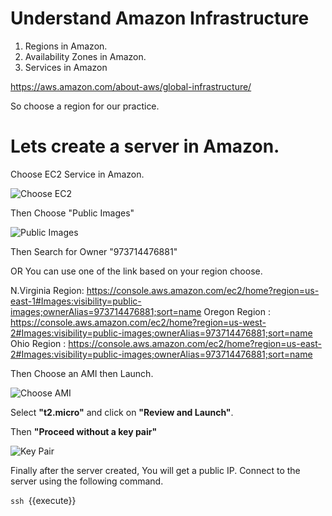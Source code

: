 # Understand Amazon Infrastructure

1. Regions in Amazon.
2. Availability Zones in Amazon.
3. Services in Amazon

https://aws.amazon.com/about-aws/global-infrastructure/

So choose a region for our practice.


# Lets create a server in Amazon.

Choose EC2 Service in Amazon.

![Choose EC2](https://gitlab.com/cit-devops/intros/uploads/5ce968e9c22a29685b018392b5c85734/image.png)

Then Choose "Public Images"

![Public Images](https://gitlab.com/cit-devops/intros/uploads/96da52f3964dfd8b4490203dc8ca8ebc/image.png)

Then Search for Owner "973714476881" 

OR You can use one of the link based on your region choose.

N.Virginia Region: https://console.aws.amazon.com/ec2/home?region=us-east-1#Images:visibility=public-images;ownerAlias=973714476881;sort=name
Oregon Region : https://console.aws.amazon.com/ec2/home?region=us-west-2#Images:visibility=public-images;ownerAlias=973714476881;sort=name
Ohio Region : https://console.aws.amazon.com/ec2/home?region=us-east-2#Images:visibility=public-images;ownerAlias=973714476881;sort=name

Then Choose an AMI then Launch.

![Choose AMI](https://gitlab.com/cit-devops/intros/uploads/787b1d027563c36c6d410992c133ef16/image.png)

Select **"t2.micro"** and click on **"Review and Launch"**.


Then **"Proceed without a key pair"**

![Key Pair](https://gitlab.com/cit-devops/intros/uploads/7c2fd2045593377289fbdc7156a0a8a8/image.png)


Finally after the server created, You will get a public IP. Connect to the server using the following command.

`ssh `{{execute}}